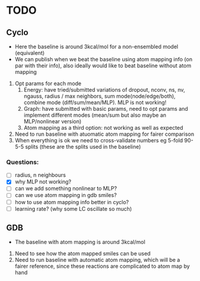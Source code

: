 # TODO

## Cyclo
- Here the baseline is around 3kcal/mol for a non-ensembled model (equivalent)
- We can publish when we beat the baseline using atom mapping info (on par with their info), also ideally would like to beat baseline without atom mapping 

1. Opt params for each mode
    1. Energy: have tried/submitted variations of dropout, nconv, ns, nv, ngauss, radius / max neighbors, sum mode(node/edge/both), combine mode (diff/sum/mean/MLP). MLP is not working!
   2. Graph: have submitted with basic params, need to opt params and implement different modes (mean/sum but also maybe an MLP/nonlinear version)
   3. Atom mapping as a third option: not working as well as expected
2. Need to run baseline with atuomatic atom mapping for fairer comparison
3. When everything is ok we need to cross-validate numbers eg 5-fold 90-5-5 splits (these are the splits used in the baseline)

### Questions:
- [ ] radius, n neighbours
- [x] why MLP not working?
- [ ] can we add something nonlinear to MLP? 
- [ ] can we use atom mapping in gdb smiles?
- [ ] how to use atom mapping info better in cyclo?
- [ ] learning rate? (why some LC oscillate so much)

## GDB
- The baseline with atom mapping is around 3kcal/mol

1. Need to see how the atom mapped smiles can be used 
2. Need to run baseline with automatic atom mapping, which will be a fairer reference, since these reactions are complicated to atom map by hand
